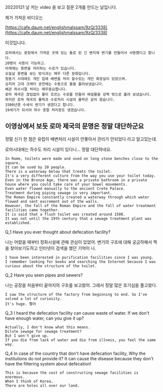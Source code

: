20220121 날 저는 video 을 보고 질문 2개를 만드는 날입니다.

제가 가져온 비디오는

[https://cafe.daum.net/englishmalssam/9zQ/3338](https://cafe.daum.net/englishmalssam/9zQ/3338)

이것입니다.

```
로마에서는 광장에서 가까운 곳에 있는 돌로 된 긴 벤치에 변기를 만들어서 사용했다고 합니다.
20명이 사용이 가능하고.
아래에는 용변을 처리하는 수로가 있습니다.
오늘날 용변을 보는 방식과는 매우 다른 문화입니다.
청동기 시대에도 개인 집에 배변을 처리 할수있는 개인 화장실이 있었으며.
심지어 고대 크레타 궁전에는 수동으로 물을 흘려보냈습니다.
배관 하수시절 처리는 매우중요합니다.
로마 제국은 끊임없이 물이 흐르는 수로를 만들어 배설물을 성벽 밖으로 흘려 보냈습니다.
하지만 로마 제국의 몰락과 수로처리 시설의 몰락은 같이 왔습니다.
1500년경 수세식 변기가 생겼다고 합니다.
19세기가 되서야 하수 종말 처리장도 생겼습니다.
```

## 이영상에서 보듯 로마 제국의 문명은 정말 대단하군요

정말 신기 한 점은 유럽이 배변처리 시설이 안좋아서 관리가 안되었다 라고 알고있는데.

로마시대에는 하수도 처리 시설이 있다니... 정말 대단하네요.

```
In Rome, toilets were made and used on long stone benches close to the square.
It can be used by 20 people.
There is a waterway below that treats the toilet.
It's a very different culture from the way you use your toilet today.
Even in the Bronze Age, there was a private bathroom in a private house where you could take care of your bowel movements.
Even water flowed manually to the ancient Crete Palace.
Treatment during piping sewage is very important.
The Roman Empire constantly created a waterway through which water flowed and sent excrement out of the walls.
However, the fall of the Roman Empire and the fall of water treatment facilities came together.
It is said that a flush toilet was created around 1500.
It was not until the 19th century that a sewage treatment plant was established.
```

Q_1 Have you ever thought about defecation facility?

나는 어렸을 때부터 정화시설에 관해 관심이 있었어.
변기의 구조에 대해 궁금하해서 책을 찾아보기도하고 인터넷이 검색을 했던 기억이 나.

```
I have been interested in purification facilities since I was young.
I remember looking for books and searching the Internet because I was curious about the structure of the toilet.
```

Q_2 Have you seen pipes and sewers?

나는 공장을 처음부터 끝까지의 구조를 보고왔어. 그래서 정말 많은 호기심을 풀고왔다.

```
I saw the structure of the factory from beginning to end. So I've solved a lot of curiosity.
It's huge. 쩔어
```

Q_3
I heard the defecation facility can cause waste of water. If we don't have enough water, can you give it up?

```
Actually, I don't know what this means.
Dilute sewage for sewage treatment?
But I won't give up.
If you die from lack of water and die from illness, you feel the same way.

```

Q_4
In case of the country that don't have defecation facility, Why the institutions do not provide it?
It can cause the disease because they don't have the filtering system about defecation!

```
This is because the cost of constructing sewage facilities is enormous.
When I think of Korea,
There are holes all over our land.
```
